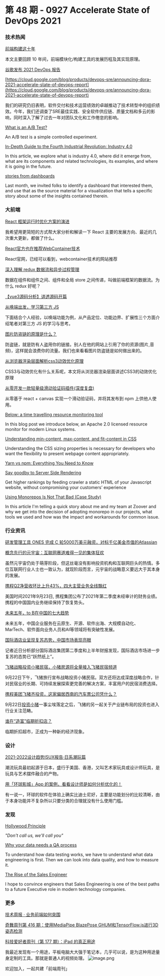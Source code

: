 # 第 48 期 - 0927 Accelerate State of DevOps 2021
### 技术热闻
[前端构建这十年](https://mp.weixin.qq.com/s/vhkAhBJ2mok43lIlHpu8Gg)

本文主要回顾 10 年间，前端模块化/构建工具的发展历程及其实现原理。

[谷歌发布 2021 DevOps 报告](https://mp.weixin.qq.com/s/jBbbOJXB71Y6icnDAQkOaw)


[https://cloud.google.com/blog/products/devops-sre/announcing-dora-2021-accelerate-state-of-devops-report](https://cloud.google.com/blog/products/devops-sre/announcing-dora-2021-accelerate-state-of-devops-report)

我们的研究仍旧表明，软件交付和技术运营绩效的卓越推动了技术转型中的组织绩效。今年，我们还调查了SRE最佳实践、安全软件供应链、质量文档和多云的影响，同时深入了解了过去一年对团队文化和工作倦怠的影响。

[What is an A/B Test?](https://netflixtechblog.com/what-is-an-a-b-test-b08cc1b57962)

An A/B test is a simple controlled experiment.

[In-Depth Guide to the Fourth Industrial Revolution: Industry 4.0](https://research.aimultiple.com/industry-4-0/)

In this article, we explore what is industry 4.0, where did it emerge from, what are its components and related technologies, its examples, and where it is going in the future.

[stories from dashboards](https://www.storytellingwithdata.com/blog/2021/9/20/stories-from-dashboards)

Last month, we invited folks to identify a dashboard that interested them, and use that as the source material for a visualization that tells a specific story about some of the insights contained therein.

### 大前端
[React 框架运行时优化方案的演进](https://mp.weixin.qq.com/s/4Y6DuY5rDohgdCm0MP5WBA)

我希望用更简短的方式帮大家分析和解读一下 React 主要的发展方向、最近的几次重大更新，都做了什么。

[React官方也在推荐WebContainer技术](https://mp.weixin.qq.com/s/vp7odF5XyXhv3EKEG-L2LA)

React官网，已经可以看到，webcontainer技术的网站推荐

[深入理解 redux 数据流和异步过程管理](https://mp.weixin.qq.com/s/qBDJSoXNOVtCatOomXLrIg)

数据在组件和组件之间、组件和全局 store 之间传递，叫做前端框架的数据流。为什么 redux 好呢？

[【vue3源码分析】讲透源码开篇](https://mp.weixin.qq.com/s/Sdvbl0D0NFRxvA15tnWUpQ)


[从唤端出发，学习第三方 JS](https://mp.weixin.qq.com/s/jJJHQ3jZfUVQMayqBA6MpQ)

下面结合个人经验，以唤端功能为例，从产品定位、功能边界、扩展性三个方面介绍笔者对第三方 JS 的学习与思考。

[图片防盗链的原理是什么？](https://mp.weixin.qq.com/s/81-Nnx0mo_V1CFzPUVj60w)

防盗链，就是防有人盗用你的链接。别人在他的网站上引用了你的资源(图片,音频)，这样就会浪费你的流量。我们也来看看图片防盗链是如何做出来的。

[从浏览器渲染层面解析css3动效优化原理](https://mp.weixin.qq.com/s/sVGEQjcfTsljMup2OBoAzQ)

CSS3与动效优化有什么关系呢，本文将从浏览器渲染层面讲述CSS3的动效优化原理

[从零开发一款轻量级滑动验证码插件(深度复盘)](https://mp.weixin.qq.com/s/fGadkTlqiMg2hJhMLh-cag)

从零基于 react + canvas 实现一个滑动验证码，并将其发布到 npm 上供他人使用。

[Below: a time travelling resource monitoring tool](https://developers.facebook.com/blog/post/2021/09/21/below-time-travelling-resource-monitoring-tool/)

In this blog post we introduce below, an Apache 2.0 licensed resource monitor for modern Linux systems.

[Understanding min-content, max-content, and fit-content in CSS](https://blog.logrocket.com/understanding-min-content-max-content-fit-content-css/)

Understanding the CSS sizing properties is necessary for developers who want the flexibility to present webpage content appropriately.

[Yarn vs npm: Everything You Need to Know](https://www.sitepoint.com/yarn-vs-npm/)


[Say goodby to Server Side Rendering](https://sviat-kuzhelev.medium.com/say-goodby-to-server-side-rendering-prerender-io-spas-with-seo-in-mind-62e6f68eb323)

Get higher rankings by feeding crawler a static HTML of your Javascript website, without compromising your customers’ experience

[Using Monorepos Is Not That Bad (Case Study)](https://medhatdawoud.net/blog/using-monorepos-is-not-that-bad-case-study)

In this article I'm telling a quick story about me and my team at Zoover and why we get into the decision of adopting monorepo in our projects, what tools we used and how was the impact and workarounds for common issue.

### 行业资讯
[研发管理工具 ONES 完成 C 轮5000万美元融资，对标千亿美金市值的Atlassian](https://www.toutiao.com/i7010538592950813191/)


[概念先行的元宇宙：互联网赛道难得一见的集体狂欢](https://mp.weixin.qq.com/s/DM1G0xCSUNvmTLOWcYvETg)

虽然元宇宙仍处于萌芽阶段，但这丝毫没有影响投资机构和互联网巨头的热情。多位互联网行业人士也一致认为，就现阶段而言，元宇宙的战略意义要远大于其本身的发展。

[携程Q2净营收环比上升43%，四大主营业务全线飘红](https://mp.weixin.qq.com/s/IamHlYx1ocxZyhv5V8Ct9w)

美国时间2021年9月23日, 携程集团公布了2021年第二季度未经审计的财务业绩。携程的中国国内业务继续保持了恢复势头。

[未来五年，to B在中国的七大趋势](https://mp.weixin.qq.com/s/M_MVJGue8Ku7sPRCuBMhwQ)

未来五年，中国企业服务在云原生、开源、软件出海、大规模自动化、MarTech、软件面向业务人员和AI等领域将有突破性发展。

[国际酒店业呈现复苏态势，中国市场表现亮眼](https://mp.weixin.qq.com/s/14iTELqYNvi9bCvzCGTJJA)

记者近日分析部分国际酒店集团第二季度和上半年财报发现，国际酒店市场进一步复苏的态势已“跃然纸上”。

[飞猪战略投资小猪民宿，小猪房源将全量接入飞猪民宿频道](https://mp.weixin.qq.com/s/Cf-d96ZJurIG3bbwxqv3Lw)

9月22日下午，飞猪旅行宣布战略投资小猪民宿。双方还将达成深度战略合作，针对民宿业的长期、可持续发展探索更完善的解决方案，丰富用户的民宿消费选择。

[携程美团飞猪齐投资，这家偏居西南的汽车票公司凭什么？](https://mp.weixin.qq.com/s/Cf-d96ZJurIG3bbwxqv3Lw)

9月22日[投资小猪](http://mp.weixin.qq.com/s?__biz=MTEzMzIzODIyMQ==&mid=2654805678&idx=1&sn=d622e2519809eb83b5486b6b78cb0589&chksm=707d9e0c470a171a3e70c4824e655e3fb6905d8a8b4371b4046b5793f77bdb9d2fd70b8c7552&scene=21#wechat_redirect)一事尘埃落定之后，飞猪的另一起关于产业链布局的投资也进入行业关注范畴。

[谁在“造富”临期折扣店？](https://mp.weixin.qq.com/s/m9EqGv_ryV3yGA3qIFjMLA)

临期折扣超市，正成为一种新的经济现象。

### 设计
[2021-2022设计趋势ISUX报告·日系潮玩篇](https://mp.weixin.qq.com/s/T8JmO9aO9fJ2flnP-N_exQ)

潮流玩具最初起源于日本，盛行于美国、香港，又叫艺术家玩具或设计师玩具，是玩具与艺术摆件融合的产物。

[用「环球影城」App 的案例，看看设计师是如何分析优化的！](https://www.uisdc.com/universal-beijing)

有一说一，环球的软件在体验上确实比迪士尼好，主要是功能划分的比较清晰，由于本身功能并不复杂所以只要分类的合理就没有什么使用门槛。

### 发现
[Hollywood Principle](https://proxy.c2.com/cgi/fullSearch?search=HollywoodPrinciple)

_"Don't call us, we'll call you"_

[Why your data needs a QA process](https://stackoverflow.blog/2021/09/13/why-your-data-needs-a-qa-process/)

To understand how data testing works, we have to understand what data engineering is first. Then we can look into data quality, and how to measure it. 

[The Rise of the Sales Engineer](https://ionicframework.com/blog/the-rise-of-the-sales-engineer/)

I hope to convince engineers that Sales Engineering is one of the best paths to a future Executive role in modern technology companies.

### 更多
[技术周报 · 业务前端如何突围](https://mp.weixin.qq.com/s/bRdltPDhpVz2nVyBF6P-dw)


[奇舞周刊第 416 期：使用MediaPipe BlazePose GHUM和TensorFlow.js进行3D姿态检测](https://mp.weixin.qq.com/s/fQhlSBIHOfWxPNGMphT86w)


[科技爱好者周刊（第 177 期）：iPad 的真正用途](http://www.ruanyifeng.com/blog/2021/05/weekly-issue-160.html)

我最近发现有一个用途，平板电脑大大强于笔记本，几乎可以说，是为这种用途量身定制的工具。那就是普通人的视频处理。
![image.png](https://cdn.nlark.com/yuque/0/2020/png/85771/1605930034828-7fc81343-651f-4a15-8465-eebe5a23cf61.png#height=31&id=C5Hpa&margin=%5Bobject%20Object%5D&name=image.png&originHeight=90&originWidth=2186&originalType=binary&ratio=1&size=14325&status=done&style=none&width=746)


欢迎加入，一起共建「前端周刊」
